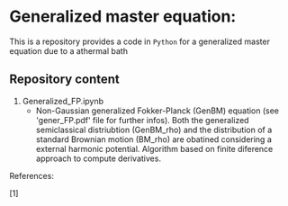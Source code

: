 # Generalized master equation:

This is a repository provides a code in `Python` for a generalized master equation due to a athermal bath

## Repository content

1. Generalized_FP.ipynb
	- Non-Gaussian generalized Fokker-Planck (GenBM) equation (see 'gener_FP.pdf' file for further infos). Both the generalized semiclassical distriubtion (GenBM_rho) and the distribution of a standard Brownian motion (BM_rho) are obatined considering a external harmonic potential. Algorithm based on finite diference approach to compute derivatives.
	
References:

[1] 
